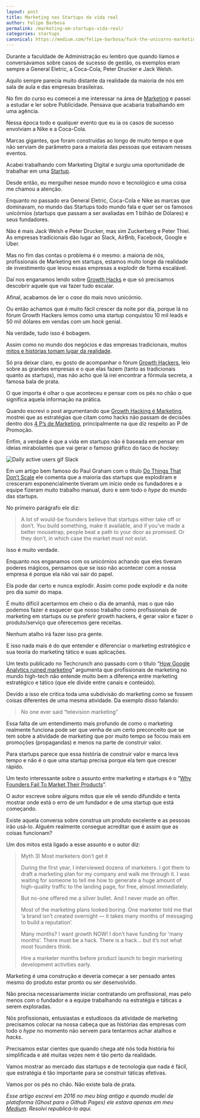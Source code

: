 ```yaml
---
layout: post	
title: Marketing nas Startups da vida real
author: Felipe Barbosa
permalink: /marketing-em-startups-vida-real/
categories: startups
canonical: https://medium.com/felipe-barbosa/fuck-the-unicorns-marketing-nas-startups-da-vida-real-a790db5de44b
---
```

Durante a faculdade de Administração eu lembro que quando líamos e conversávamos sobre casos de sucesso de gestão, os exemplos eram sempre a General Eletric, a Coca-Cola, Peter Drucker e Jack Welsh.

Aquilo sempre parecia muito distante da realidade da maioria de nós em sala de aula e das empresas brasileiras.

No fim do curso eu comecei a me interessar na área de [Marketing](/marketing/) e passei a estudar e ler sobre Publicidade. Pensava que acabaria trabalhando em uma agência.

Nessa época todo e qualquer evento que eu ia os casos de sucesso envolviam a Nike e a Coca-Cola.

Marcas gigantes, que foram construídas ao longo de muito tempo e que não serviam de parâmetro para a maioria das pessoas que estavam nesses eventos.

Acabei trabalhando com Marketing Digital e surgiu uma oportunidade de trabalhar em uma [Startup](/startups/).

Desde então, eu mergulhei nesse mundo novo e tecnológico e uma coisa me chamou a atenção.

Enquanto no passado era General Eletric, Coca-Cola e Nike as marcas que dominavam, no mundo das Startups todo mundo fala e quer ser os famosos unicórnios (startups que passam a ser avaliadas em 1 bilhão de Dólares) e seus fundadores.

Não é mais Jack Welsh e Peter Drucker, mas sim Zuckerberg e Peter Thiel. As empresas tradicionais dão lugar ao Slack, AirBnb, Facebook, Google e Uber.

Mas no fim das contas o problema é o mesmo: a maioria de nós, profissionais de Marketing em startups, estamos muito longe da realidade de investimento que levou essas empresas a explodir de forma escalável.

Daí nos enganamos lendo sobre [Growth Hacks](/hacking-growth/) e que só precisamos descobrir aquele que vai fazer tudo escalar.

Afinal, acabamos de ler o *case* do mais novo unicórnio.

Ou então achamos que é muito fácil crescer da noite por dia, porque lá no fórum Growth Hackers lemos como uma startup conquistou 10 mil leads e 50 mil dólares em vendas com um *hack* genial.

Na verdade, tudo isso é bobagem.

Assim como no mundo dos negócios e das empresas tradicionais, muitos [mitos e histórias tomam lugar da realidade](http://brasil.elpais.com/brasil/2014/11/24/tecnologia/1416831260_738423.html).

Só pra deixar claro, eu gosto de acompanhar o fórum [Growth Hackers](https://growthhackers.com/), leio sobre as grandes empresas e o que elas fazem (tanto as tradicionais quanto as startups), mas não acho que lá irei encontrar a fórmula secreta, a famosa bala de prata.

O que importa é olhar o que aconteceu e pensar com os pés no chão o que significa aquela informação na prática.

Quando escrevi o post argumentando que [Growth Hacking é Marketing](https://medium.com/felipe-barbosa/growth-hacking-%C3%A9-marketing-6bfb677c154d), mostrei que as estratégias que citam como hacks não passam de decisões dentro dos [4 P’s de Marketing](/marketing-estrategico-tatico-operacional/), principalmente na que diz respeito ao P de Promoção.

Enfim, a verdade é que a vida em startups não é baseada em pensar em ideias mirabolantes que vai gerar o famoso gráfico do taco de hockey:

![Daily active users gif Slack](https://miro.medium.com/max/1050/0*GgDIqA8DIoFy1nhl.gif)

Em um artigo bem famoso do Paul Graham com o título [Do Things That Don’t Scale](http://www.paulgraham.com/ds.html) ele comenta que a maioria das startups que explodiram e cresceram exponencialmente tiveram um início onde os fundadores e a equipe fizeram muito trabalho manual, duro e sem todo o *hype* do mundo das startups.

No primeiro parágrafo ele diz:

> A lot of would-be founders believe that startups either take off or don’t. You build something, make it available, and if you’ve made a better mousetrap, people beat a path to your door as promised. Or they don’t, in which case the market must not exist.

Isso é muito verdade.

Enquanto nos enganamos com os unicórnios achando que eles tiveram poderes mágicos, pensamos que se isso não acontecer com a nossa empresa é porque ela não vai sair do papel.

Ela pode dar certo e nunca explodir. Assim como pode explodir e da noite pro dia sumir do mapa.

É muito difícil acertarmos em cheio o dia de amanhã, mas o que não podemos fazer é esquecer que nosso trabalho como profissionais de marketing em startups ou se preferir growth hackers, é gerar valor e fazer o produto/serviço que oferecemos gere receitas.

Nenhum atalho irá fazer isso pra gente.

E isso nada mais é do que entender e diferenciar o marketing estratégico e sua teoria do marketing tático e suas aplicações.

Um texto publicado no Techcrunch ano passado com o título “[How Google Analytics ruined marketing](https://techcrunch.com/2016/08/07/how-google-analytics-ruined-marketing/)” argumenta que profissionais de marketing no mundo high-tech não entende muito bem a diferença entre marketing estratégico e tático (que ele divide entre canais e conteúdo).

Devido a isso ele critica toda uma subdivisão do marketing como se fossem coisas diferentes de uma mesma atividade. Da exemplo disso falando:

> No one ever said “television marketing”

Essa falta de um entendimento mais profundo de como o marketing realmente funciona pode ser que venha de um certo preconceito que se tem sobre a atividade de marketing que por muito tempo se focou mais em promoções (propagandas) e menos na parte de construir valor.

Para startups parece que essa história de construir valor e marca leva tempo e não é o que uma startup precisa porque ela tem que crescer rápido.

Um texto interessante sobre o assunto entre marketing e startups é o “[Why Founders Fail To Market Their Products](https://medium.dave-bailey.com/why-founders-fail-to-market-their-products-f7c15935c81#.wx3oaskkn)”.

O autor escreve sobre alguns mitos que ele vê sendo difundido e tenta mostrar onde está o erro de um fundador e de uma startup que está começando.

Existe aquela conversa sobre construa um produto excelente e as pessoas irão usá-lo. Alguém realmente consegue acreditar que é assim que as coisas funcionam?

Um dos mitos está ligado a esse assunto e o autor diz:

> Myth 3) Most marketers don’t get it
>
> During the first year, I interviewed dozens of marketers. I got them to draft a marketing plan for my company and walk me through it. I was waiting for someone to tell me how to generate a huge amount of high-quality traffic to the landing page, for free, almost immediately.
>
> But no-one offered me a silver bullet. And I never made an offer.
>
> Most of the marketing plans looked boring. One marketer told me that ‘a brand isn’t created overnight — it takes many months of messaging to build a reputation’.
>
> Many months? I want growth NOW! I don’t have funding for ‘many months’. There must be a hack. There is a hack… but it’s not what most founders think.
>
> Hire a marketer months before product launch to begin marketing development activities early.

Marketing é uma construção e deveria começar a ser pensado antes mesmo do produto estar pronto ou ser desenvolvido.

Não precisa necessariamente iniciar contratando um profissional, mas pelo menos com o fundador e a equipe trabalhando na estratégia e táticas a serem exploradas.

Nós profissionais, entusiastas e estudiosos da atividade de marketing precisamos colocar na nossa cabeça que as histórias das empresas com todo o *hype* no momento não servem para tentarmos achar atalhos e *hacks*.

Precisamos estar cientes que quando chega até nós toda história foi simplificada e até muitas vezes nem é tão perto da realidade.

Vamos mostrar ao mercado das startups e de tecnologia que nada é fácil, que estratégia é tão importante para se construir táticas efetivas.

Vamos por os pés no chão. Não existe bala de prata.

*Esse artigo escrevi em 2016 no meu blog antigo e quando mudei de plataforma (Ghost para o Github Pages) ele estava apenas em meu [Medium](https://medium.com/felipe-barbosa/fuck-the-unicorns-marketing-nas-startups-da-vida-real-a790db5de44b). Resolvi republicá-lo aqui.*